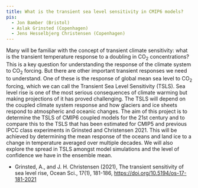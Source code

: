 ```yaml
---
title: What is the transient sea level sensitivity in CMIP6 models?
pis:
  - Jon Bamber (Bristol)
  - Aslak Grinsted (Copenhagen)
  - Jens Hesselbjerg Christensen (Copenhagen)
---
```


Many will be familiar with the concept of transient climate sensitivity: what is
the transient temperature response to a doubling in CO<sub>2</sub> concentrations? This is
a key question for understanding the response of the climate system to CO<sub>2</sub>
forcing. But there are other important transient responses we need to
understand. One of these is the response of global mean sea level to CO<sub>2</sub>
forcing, which we can call the Transient Sea Level Sensitivity (TSLS). Sea level
rise is one of the most serious consequences of climate warming but making
projections of it has proved challenging. The TSLS will depend on the coupled
climate system response and how glaciers and ice sheets respond to atmospheric
and oceanic changes. The aim of this project is to determine the TSLS of CMIP6
coupled models for the 21st century and to compare this to the TSLS that has
been estimated for CMIP5 and previous IPCC class experiments in Grinsted and
Christensen 2021. This will be achieved by determining the mean response of the
oceans and land ice to a change in temperature averaged over multiple decades.
We will also explore the spread in TSLS amongst model simulations and the level
of confidence we have in the ensemble mean.

- Grinsted, A., and J. H. Christensen (2021), The transient sensitivity of sea
  level rise, Ocean Sci., 17(1), 181-186,
  <https://doi.org/10.5194/os-17-181-2021>
